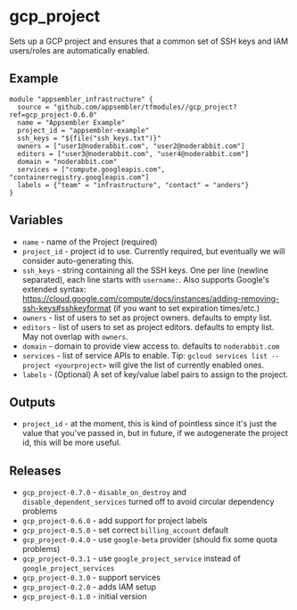 # gcp_project

Sets up a GCP project and ensures that a common set of SSH keys and
IAM users/roles are automatically enabled.

## Example

```
module "appsembler_infrastructure" {
  source = "github.com/appsembler/tfmodules//gcp_project?ref=gcp_project-0.6.0"
  name = "Appsembler Example"
  project_id = "appsembler-example"
  ssh_keys = "${file("ssh_keys.txt")}"
  owners = ["user1@noderabbit.com", "user2@noderabbit.com"]
  editors = ["user3@noderabbit.com", "user4@noderabbit.com"]
  domain = "noderabbit.com"
  services = ["compute.googleapis.com", "containerregistry.googleapis.com"]
  labels = {"team" = "infrastructure", "contact" = "anders"}
}
```

## Variables

* `name` - name of the Project (required)
* `project_id` - project id to use. Currently required, but eventually
we will consider auto-generating this.
* `ssh_keys` - string containing all the SSH keys. One per line
  (newline separated), each line starts with `username:`. Also
  supports Google's extended syntax:
  https://cloud.google.com/compute/docs/instances/adding-removing-ssh-keys#sshkeyformat
  (if you want to set expiration times/etc.)
* `owners` - list of users to set as project owners. defaults to
  empty list.
* `editors` - list of users to set as project editors. defaults to
  empty list. May not overlap with `owners`.
* `domain` - domain to provide view access to. defaults to `noderabbit.com`
* `services` - list of service APIs to enable. Tip: `gcloud services
  list --project <yourproject>` will give the list of currently
  enabled ones.
* `labels` - (Optional) A set of key/value label pairs to assign to the project.

## Outputs

* `project_id` - at the moment, this is kind of pointless since it's
  just the value that you've passed in, but in future, if we
  autogenerate the project id, this will be more useful.

## Releases

* `gcp_project-0.7.0` - `disable_on_destroy` and `disable_dependent_services` turned off to avoid circular dependency problems
* `gcp_project-0.6.0` - add support for project labels
* `gcp_project-0.5.0` - set correct `billing_account` default
* `gcp_project-0.4.0` - use `google-beta` provider (should fix some quota problems)
* `gcp_project-0.3.1` - use `google_project_service` instead of `google_project_services`
* `gcp_project-0.3.0` - support services
* `gcp_project-0.2.0` - adds IAM setup
* `gcp_project-0.1.0` - initial version
